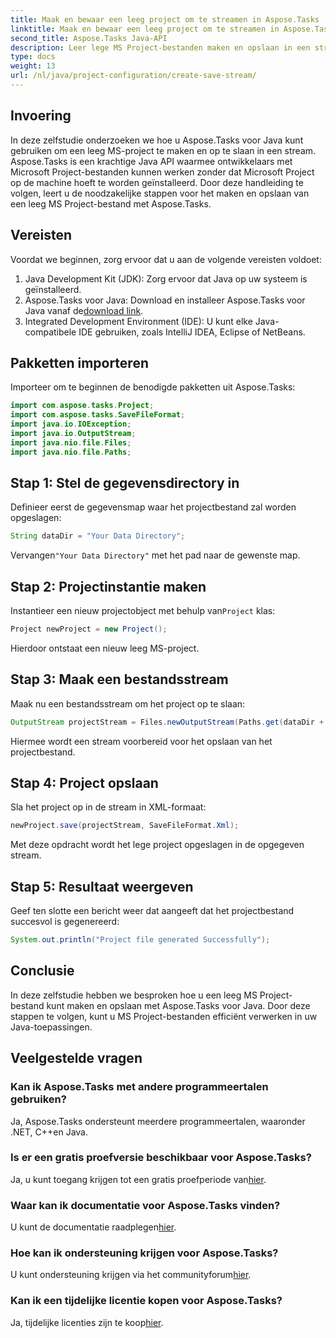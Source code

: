 ```yaml
---
title: Maak en bewaar een leeg project om te streamen in Aspose.Tasks
linktitle: Maak en bewaar een leeg project om te streamen in Aspose.Tasks
second_title: Aspose.Tasks Java-API
description: Leer lege MS Project-bestanden maken en opslaan in een stream in Java met Aspose.Tasks, waardoor projectbeheertaken moeiteloos worden vereenvoudigd.
type: docs
weight: 13
url: /nl/java/project-configuration/create-save-stream/
---
```

## Invoering
In deze zelfstudie onderzoeken we hoe u Aspose.Tasks voor Java kunt gebruiken om een leeg MS-project te maken en op te slaan in een stream. Aspose.Tasks is een krachtige Java API waarmee ontwikkelaars met Microsoft Project-bestanden kunnen werken zonder dat Microsoft Project op de machine hoeft te worden geïnstalleerd. Door deze handleiding te volgen, leert u de noodzakelijke stappen voor het maken en opslaan van een leeg MS Project-bestand met Aspose.Tasks.
## Vereisten
Voordat we beginnen, zorg ervoor dat u aan de volgende vereisten voldoet:
1. Java Development Kit (JDK): Zorg ervoor dat Java op uw systeem is geïnstalleerd.
2.  Aspose.Tasks voor Java: Download en installeer Aspose.Tasks voor Java vanaf de[download link](https://releases.aspose.com/tasks/java/).
3. Integrated Development Environment (IDE): U kunt elke Java-compatibele IDE gebruiken, zoals IntelliJ IDEA, Eclipse of NetBeans.

## Pakketten importeren
Importeer om te beginnen de benodigde pakketten uit Aspose.Tasks:
```java
import com.aspose.tasks.Project;
import com.aspose.tasks.SaveFileFormat;
import java.io.IOException;
import java.io.OutputStream;
import java.nio.file.Files;
import java.nio.file.Paths;
```

## Stap 1: Stel de gegevensdirectory in
Definieer eerst de gegevensmap waar het projectbestand zal worden opgeslagen:
```java
String dataDir = "Your Data Directory";
```
 Vervangen`"Your Data Directory"` met het pad naar de gewenste map.
## Stap 2: Projectinstantie maken
 Instantieer een nieuw projectobject met behulp van`Project` klas:
```java
Project newProject = new Project();
```
Hierdoor ontstaat een nieuw leeg MS-project.
## Stap 3: Maak een bestandsstream
Maak nu een bestandsstream om het project op te slaan:
```java
OutputStream projectStream = Files.newOutputStream(Paths.get(dataDir + "EmptyProjectSaveStream_out.xml"));
```
Hiermee wordt een stream voorbereid voor het opslaan van het projectbestand.
## Stap 4: Project opslaan
Sla het project op in de stream in XML-formaat:
```java
newProject.save(projectStream, SaveFileFormat.Xml);
```
Met deze opdracht wordt het lege project opgeslagen in de opgegeven stream.
## Stap 5: Resultaat weergeven
Geef ten slotte een bericht weer dat aangeeft dat het projectbestand succesvol is gegenereerd:
```java
System.out.println("Project file generated Successfully");
```

## Conclusie
In deze zelfstudie hebben we besproken hoe u een leeg MS Project-bestand kunt maken en opslaan met Aspose.Tasks voor Java. Door deze stappen te volgen, kunt u MS Project-bestanden efficiënt verwerken in uw Java-toepassingen.
## Veelgestelde vragen
### Kan ik Aspose.Tasks met andere programmeertalen gebruiken?
Ja, Aspose.Tasks ondersteunt meerdere programmeertalen, waaronder .NET, C++en Java.
### Is er een gratis proefversie beschikbaar voor Aspose.Tasks?
 Ja, u kunt toegang krijgen tot een gratis proefperiode van[hier](https://releases.aspose.com/).
### Waar kan ik documentatie voor Aspose.Tasks vinden?
 U kunt de documentatie raadplegen[hier](https://reference.aspose.com/tasks/java/).
### Hoe kan ik ondersteuning krijgen voor Aspose.Tasks?
 U kunt ondersteuning krijgen via het communityforum[hier](https://forum.aspose.com/c/tasks/15).
### Kan ik een tijdelijke licentie kopen voor Aspose.Tasks?
 Ja, tijdelijke licenties zijn te koop[hier](https://purchase.aspose.com/temporary-license/).